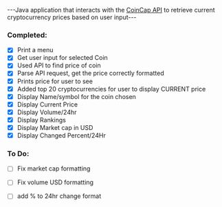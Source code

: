  ---Java application that interacts with the [CoinCap API](https://docs.coincap.io/) to retrieve current cryptocurrency prices based on user input---

 ### Completed:
- [x] Print a menu
- [x] Get user input for selected Coin
- [x] Used API to find price of coin
- [x] Parse API request, get the price correctly formatted
- [x] Prints price for user to see
- [x] Added top 20 cryptocurrencies for user to display CURRENT price
- [x] Display Name/symbol for the coin chosen
- [x] Display Current Price
- [x] Display Volume/24hr
- [x] Display Rankings
- [x] Display Market cap in USD
- [x] Display Changed Percent/24Hr

### To Do:
- [ ] Fix market cap formatting
- [ ] Fix volume USD formatting
- [ ] add % to 24hr change format

 
